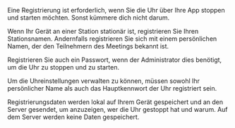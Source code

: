﻿Eine Registrierung ist erforderlich, wenn Sie die Uhr über Ihre App stoppen und starten möchten. Sonst kümmere dich nicht darum.

Wenn Ihr Gerät an einer Station stationär ist, registrieren Sie Ihren Stationsnamen. Andernfalls registrieren Sie sich mit einem persönlichen Namen, der den Teilnehmern des Meetings bekannt ist.

Registrieren Sie auch ein Passwort, wenn der Administrator dies benötigt, um die Uhr zu stoppen und zu starten.

Um die Uhreinstellungen verwalten zu können, müssen sowohl Ihr persönlicher Name als auch das Hauptkennwort der Uhr registriert sein.

Registrierungsdaten werden lokal auf Ihrem Gerät gespeichert und an den Server gesendet, um anzuzeigen, wer die Uhr gestoppt hat und warum. Auf dem Server werden keine Daten gespeichert.